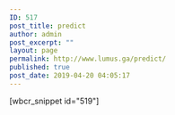 ```yaml
---
ID: 517
post_title: predict
author: admin
post_excerpt: ""
layout: page
permalink: http://www.lumus.ga/predict/
published: true
post_date: 2019-04-20 04:05:17
---
```

[wbcr_snippet id="519"]